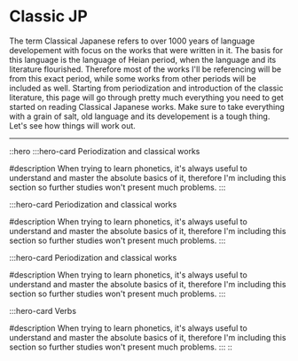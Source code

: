 # Classic JP


The term Classical Japanese refers to over 1000 years of language developement with focus on the works that were written in it. The basis for this language is the language of Heian period, when the language and its literature flourished. Therefore most of the works I'll be referencing will be from this exact period, while some works from other periods will be included as well. Starting from periodization and introduction of the classic literature, this page will go through pretty much everything you need to get started on reading Classical Japanese works. Make sure to take everything with a grain of salt, old language and its developement is a tough thing. Let's see how things will work out.

---

::hero
  :::hero-card
  Periodization and classical works

  #description
  When trying to learn phonetics, it's always useful to understand and master the absolute basics of it, therefore I'm including this section so further studies won't present much problems.
  :::

  :::hero-card
  Periodization and classical works

  #description
  When trying to learn phonetics, it's always useful to understand and master the absolute basics of it, therefore I'm including this section so further studies won't present much problems.
  :::

  :::hero-card
  Periodization and classical works

  #description
  When trying to learn phonetics, it's always useful to understand and master the absolute basics of it, therefore I'm including this section so further studies won't present much problems.
  :::

  :::hero-card
  Verbs

  #description
  When trying to learn phonetics, it's always useful to understand and master the absolute basics of it, therefore I'm including this section so further studies won't present much problems.
  :::
::
